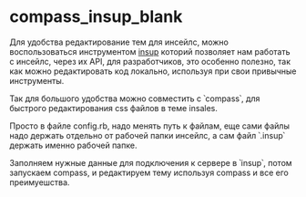 compass_insup_blank
===================

Для удобства редактирование тем для инсейлс, можно воспользоваться инструментом [insup](https://github.com/httplab/insup) которий позволяет нам работать с инсейлс, через их API, для разработчиков, это особенно полезно, так как можно редактировать код локально, используя при свои привычные инструменты.

Так для большого удобства можно совместить с ՝compass՝,  для быстрого редактирования css файлов в теме insales.

Просто в файле config.rb, надо менять  путь к файлам, еще сами файлы надо держать отдельно от рабочей папки инсейлс, а сам файл ՝.insup՝ держать именно рабочей папке.

Заполняем нужные данные для подключения к сервере в ՝insup՝, потом запускаем compass, и редактируем тему используя compass и все его преимуешства.